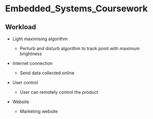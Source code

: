 # Embedded_Systems_Coursework

## Workload
* Light maximising algorithm
  * Perturb and disturb algorithm to track point with maximum brightness

* Internet connection
  * Send data collected online

* User control
  * User can remotely control the product

* Website
  * Marketing website
